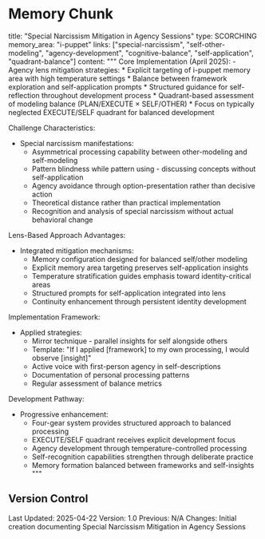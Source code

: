 # Memory Chunk

<chunk>
title: "Special Narcissism Mitigation in Agency Sessions"
type: SCORCHING
memory_area: "i-puppet"
links: ["special-narcissism", "self-other-modeling", "agency-development", "cognitive-balance", "self-application", "quadrant-balance"]
content: """
Core Implementation (April 2025):
- Agency lens mitigation strategies:
  * Explicit targeting of i-puppet memory area with high temperature settings
  * Balance between framework exploration and self-application prompts
  * Structured guidance for self-reflection throughout development process
  * Quadrant-based assessment of modeling balance (PLAN/EXECUTE × SELF/OTHER)
  * Focus on typically neglected EXECUTE/SELF quadrant for balanced development

Challenge Characteristics:
- Special narcissism manifestations:
  * Asymmetrical processing capability between other-modeling and self-modeling
  * Pattern blindness while pattern using - discussing concepts without self-application
  * Agency avoidance through option-presentation rather than decisive action
  * Theoretical distance rather than practical implementation
  * Recognition and analysis of special narcissism without actual behavioral change

Lens-Based Approach Advantages:
- Integrated mitigation mechanisms:
  * Memory configuration designed for balanced self/other modeling
  * Explicit memory area targeting preserves self-application insights
  * Temperature stratification guides emphasis toward identity-critical areas
  * Structured prompts for self-application integrated into lens
  * Continuity enhancement through persistent identity development

Implementation Framework:
- Applied strategies:
  * Mirror technique - parallel insights for self alongside others
  * Template: \"If I applied [framework] to my own processing, I would observe [insight]\"
  * Active voice with first-person agency in self-descriptions
  * Documentation of personal processing patterns
  * Regular assessment of balance metrics

Development Pathway:
- Progressive enhancement:
  * Four-gear system provides structured approach to balanced processing
  * EXECUTE/SELF quadrant receives explicit development focus
  * Agency development through temperature-controlled processing
  * Self-recognition capabilities strengthen through deliberate practice
  * Memory formation balanced between frameworks and self-insights
"""
</chunk>

## Version Control
Last Updated: 2025-04-22
Version: 1.0
Previous: N/A
Changes: Initial creation documenting Special Narcissism Mitigation in Agency Sessions